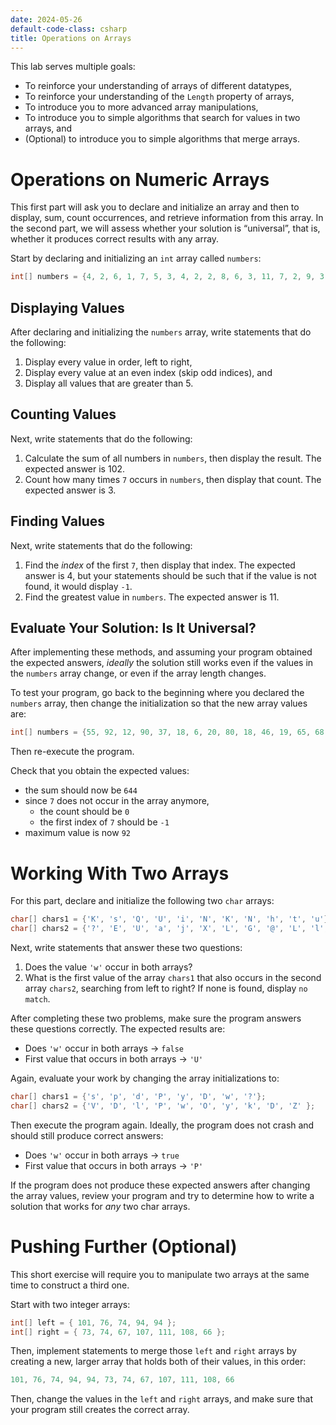 ```yaml
---
date: 2024-05-26
default-code-class: csharp
title: Operations on Arrays
---
```


This lab serves multiple goals:

- To reinforce your understanding of arrays of different datatypes,
- To reinforce your understanding of the `Length` property of arrays,
- To introduce you to more advanced array manipulations,
- To introduce you to simple algorithms that search for values in two
  arrays, and
- (Optional) to introduce you to simple algorithms that merge arrays.

# Operations on Numeric Arrays

This first part will ask you to declare and initialize an array and then
to display, sum, count occurrences, and retrieve information from this
array. In the second part, we will assess whether your solution is
“universal”, that is, whether it produces correct results with any
array.

Start by declaring and initializing an `int` array called `numbers`:

``` csharp
int[] numbers = {4, 2, 6, 1, 7, 5, 3, 4, 2, 2, 8, 6, 3, 11, 7, 2, 9, 3, 1, 9, 7};
```

## Displaying Values

After declaring and initializing the `numbers` array, write statements
that do the following:

1.  Display every value in order, left to right,
2.  Display every value at an even index (skip odd indices), and
3.  Display all values that are greater than 5.

## Counting Values

Next, write statements that do the following:

1.  Calculate the sum of all numbers in `numbers`, then display the
    result. The expected answer is 102.
2.  Count how many times `7` occurs in `numbers`, then display that
    count. The expected answer is 3.

## Finding Values

Next, write statements that do the following:

1.  Find the *index* of the first `7`, then display that index. The
    expected answer is 4, but your statements should be such that if the
    value is not found, it would display `-1`.
2.  Find the greatest value in `numbers`. The expected answer is 11.

## Evaluate Your Solution: Is It Universal?

After implementing these methods, and assuming your program obtained the
expected answers, *ideally* the solution still works even if the values
in the `numbers` array change, or even if the array length changes.

To test your program, go back to the beginning where you declared the
`numbers` array, then change the initialization so that the new array
values are:

``` csharp
int[] numbers = {55, 92, 12, 90, 37, 18, 6, 20, 80, 18, 46, 19, 65, 68, 18};
```

Then re-execute the program.

Check that you obtain the expected values:

- the sum should now be `644`
- since `7` does not occur in the array anymore,
  - the count should be `0`
  - the first index of `7` should be `-1`
- maximum value is now `92`

# Working With Two Arrays

For this part, declare and initialize the following two `char` arrays:

``` csharp
char[] chars1 = {'K', 's', 'Q', 'U', 'i', 'N', 'K', 'N', 'h', 't', 'u'};
char[] chars2 = {'?', 'E', 'U', 'a', 'j', 'X', 'L', 'G', '@', 'L', 'l', 'C', 'w', 'J', 'U' };
```

Next, write statements that answer these two questions:

1.  Does the value `'w'` occur in both arrays?
2.  What is the first value of the array `chars1` that also occurs in
    the second array `chars2`, searching from left to right? If none is
    found, display `no match`.

After completing these two problems, make sure the program answers these
questions correctly. The expected results are:

- Does `'w'` occur in both arrays → `false`
- First value that occurs in both arrays → `'U'`

Again, evaluate your work by changing the array initializations to:

``` csharp
char[] chars1 = {'s', 'p', 'd', 'P', 'y', 'D', 'w', '?'};
char[] chars2 = {'V', 'D', 'l', 'P', 'w', 'O', 'y', 'k', 'D', 'Z' };
```

Then execute the program again. Ideally, the program does not crash and
should still produce correct answers:

- Does `'w'` occur in both arrays → `true`
- First value that occurs in both arrays → `'P'`

If the program does not produce these expected answers after changing
the array values, review your program and try to determine how to write
a solution that works for *any* two char arrays.

# Pushing Further (Optional)

This short exercise will require you to manipulate two arrays at the
same time to construct a third one.

Start with two integer arrays:

``` csharp
int[] left = { 101, 76, 74, 94, 94 };
int[] right = { 73, 74, 67, 107, 111, 108, 66 };
```

Then, implement statements to merge those `left` and `right` arrays by
creating a new, larger array that holds both of their values, in this
order:

``` csharp
101, 76, 74, 94, 94, 73, 74, 67, 107, 111, 108, 66
```

Then, change the values in the `left` and `right` arrays, and make sure
that your program still creates the correct array.
